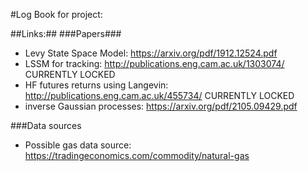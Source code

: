#Log Book for project:

##Links:##
###Papers###
- Levy State Space Model: https://arxiv.org/pdf/1912.12524.pdf
- LSSM for tracking: http://publications.eng.cam.ac.uk/1303074/   CURRENTLY LOCKED
- HF futures returns using Langevin: http://publications.eng.cam.ac.uk/455734/    CURRENTLY LOCKED
- inverse Gaussian processes: https://arxiv.org/pdf/2105.09429.pdf

###Data sources
- Possible gas data source: https://tradingeconomics.com/commodity/natural-gas